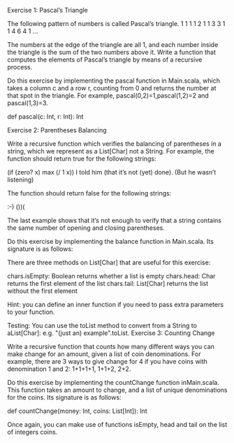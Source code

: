 

Exercise 1: Pascal’s Triangle

The following pattern of numbers is called Pascal’s triangle.
1
1 1
1 2 1
1 3 3 1
1 4 6 4 1
...

The numbers at the edge of the triangle are all 1, and each number inside the triangle is the sum of the two numbers above it. Write a function that computes the elements of Pascal’s triangle by means of a recursive process.

Do this exercise by implementing the pascal function in Main.scala, which takes a column c and a row r, counting from 0 and returns the number at that spot in the triangle. For example, pascal(0,2)=1,pascal(1,2)=2 and pascal(1,3)=3.

def pascal(c: Int, r: Int): Int

Exercise 2: Parentheses Balancing

Write a recursive function which verifies the balancing of parentheses in a string, which we represent as a List[Char] not a String. For example, the function should return true for the following strings:

(if (zero? x) max (/ 1 x))
I told him (that it’s not (yet) done). (But he wasn’t listening)

The function should return false for the following strings:

:-)
())(

The last example shows that it’s not enough to verify that a string contains the same number of opening and closing parentheses.

Do this exercise by implementing the balance function in Main.scala. Its signature is as follows:

There are three methods on List[Char] that are useful for this exercise:

chars.isEmpty: Boolean returns whether a list is empty
chars.head: Char returns the first element of the list
chars.tail: List[Char] returns the list without the first element

Hint: you can define an inner function if you need to pass extra parameters to your function.

Testing: You can use the toList method to convert from a String to aList[Char]: e.g. "(just an) example".toList. Exercise 3: Counting Change

Write a recursive function that counts how many different ways you can make change for an amount, given a list of coin denominations. For example, there are 3 ways to give change for 4 if you have coins with denomination 1 and 2: 1+1+1+1, 1+1+2, 2+2.

Do this exercise by implementing the countChange function inMain.scala. This function takes an amount to change, and a list of unique denominations for the coins. Its signature is as follows:

def countChange(money: Int, coins: List[Int]): Int

Once again, you can make use of functions isEmpty, head and tail on the list of integers coins.
